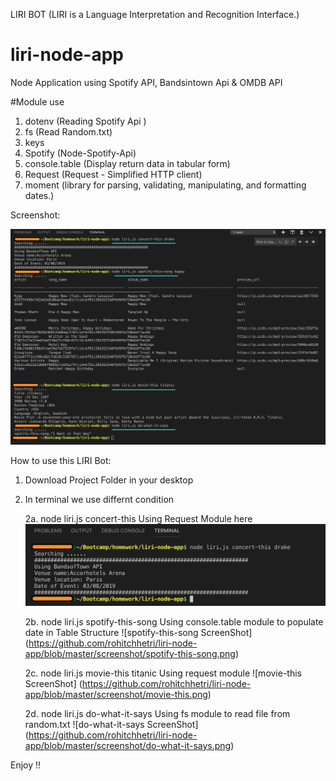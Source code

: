 LIRI BOT (LIRI is a Language Interpretation and Recognition Interface.)

# liri-node-app
Node Application using Spotify API, Bandsintown Api &amp; OMDB API 

#Module use 
1. dotenv (Reading Spotify Api )
2. fs (Read Random.txt)
3. keys 
4. Spotify (Node-Spotify-Api)
5. console.table (Display return data in tabular form)
6. Request (Request - Simplified HTTP client)
7. moment (library for parsing, validating, manipulating, and formatting dates.)

Screenshot: 

![FullApplicationScreenshot](https://github.com/rohitchhetri/liri-node-app/blob/master/screenshot/Screenshot.png)


How to use this LIRI Bot:
1. Download Project Folder in your desktop 

2. In terminal we use differnt condition 

    2a. node liri.js concert-this <anyartistname>
        Using Request Module here     
        ![concert-this](https://github.com/rohitchhetri/liri-node-app/blob/master/screenshot/concert-this.png)


    2b. node liri.js spotify-this-song <anysongname>
        Using console.table module to populate date in Table Structure
        ![spotify-this-song ScreenShot] (https://github.com/rohitchhetri/liri-node-app/blob/master/screenshot/spotify-this-song.png)
 
    2c. node liri.js movie-this titanic
        Using request module
        ![movie-this ScreenShot] (https://github.com/rohitchhetri/liri-node-app/blob/master/screenshot/movie-this.png)

    2d. node liri.js do-what-it-says
        Using fs module to read file from random.txt 
![do-what-it-says ScreenShot] (https://github.com/rohitchhetri/liri-node-app/blob/master/screenshot/do-what-it-says.png)

Enjoy !! 
